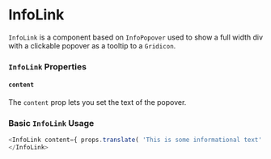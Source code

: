 InfoLink
===========

`InfoLink` is a component based on `InfoPopover` used to show a full width div
with a clickable popover as a tooltip to a `Gridicon`.

### `InfoLink` Properties

#### `content`

The `content` prop lets you set the text of the popover.

### Basic `InfoLink` Usage

```js
<InfoLink content={ props.translate( 'This is some informational text' ) }>
</InfoLink>
```
